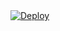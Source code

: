 <a href="https://heroku.com/deploy?template=https://github.com/Zacnhere/ZacnAnkes">
  <img src="https://www.herokucdn.com/deploy/button.svg" alt="Deploy">
</a>
